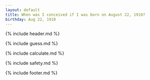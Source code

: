 ```yaml
---
layout: default
title: When was I conceived if I was born on August 22, 1910?
birthday: Aug 22, 1910
---
```


{% include header.md %}

{% include guess.md %}

{% include calculate.md %}

{% include safety.md %}

{% include footer.md %}



